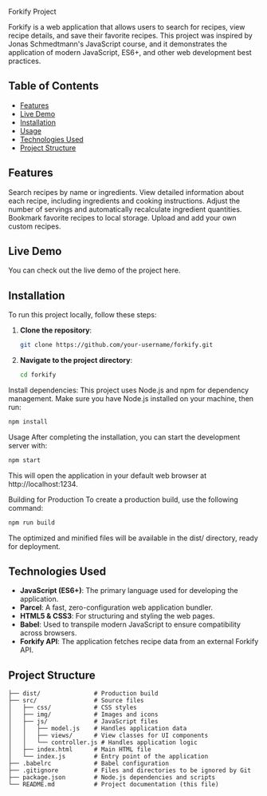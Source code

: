 Forkify Project

Forkify is a web application that allows users to search for recipes, view recipe details, and save their favorite recipes. This project was inspired by Jonas Schmedtmann's JavaScript course, and it demonstrates the application of modern JavaScript, ES6+, and other web development best practices.

## Table of Contents

- [Features](#features)
- [Live Demo](#live-demo)
- [Installation](#installation)
- [Usage](#usage)
- [Technologies Used](#technologies-used)
- [Project Structure](#project-structure)

## Features

Search recipes by name or ingredients.
View detailed information about each recipe, including ingredients and cooking instructions.
Adjust the number of servings and automatically recalculate ingredient quantities.
Bookmark favorite recipes to local storage.
Upload and add your own custom recipes.

## Live Demo

You can check out the live demo of the project here.

## Installation

To run this project locally, follow these steps:

1.  **Clone the repository**:

    ```bash
    git clone https://github.com/your-username/forkify.git

    ```

2.  **Navigate to the project directory**:

    ```bash
    cd forkify

    ```

Install dependencies:
This project uses Node.js and npm for dependency management. Make sure you have Node.js installed on your machine, then run:

```bash
npm install
```

Usage
After completing the installation, you can start the development server with:

```bash
npm start
```

This will open the application in your default web browser at http://localhost:1234.

Building for Production
To create a production build, use the following command:

```bash
npm run build
```

The optimized and minified files will be available in the dist/ directory, ready for deployment.

## Technologies Used

- **JavaScript (ES6+)**: The primary language used for developing the application.
- **Parcel**: A fast, zero-configuration web application bundler.
- **HTML5 & CSS3**: For structuring and styling the web pages.
- **Babel**: Used to transpile modern JavaScript to ensure compatibility across browsers.
- **Forkify API**: The application fetches recipe data from an external Forkify API.

## Project Structure

```plaintext
├── dist/               # Production build
├── src/                # Source files
│   ├── css/            # CSS styles
│   ├── img/            # Images and icons
│   ├── js/             # JavaScript files
│   │   ├── model.js    # Handles application data
│   │   ├── views/      # View classes for UI components
│   │   └── controller.js # Handles application logic
│   ├── index.html      # Main HTML file
│   └── index.js        # Entry point of the application
├── .babelrc            # Babel configuration
├── .gitignore          # Files and directories to be ignored by Git
├── package.json        # Node.js dependencies and scripts
└── README.md           # Project documentation (this file)

```

```

```
